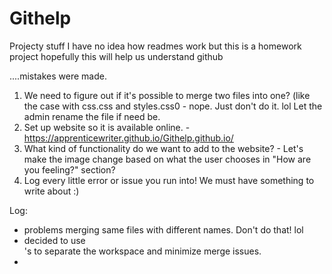 # Githelp
Projecty stuff
I have no idea how readmes work but this is a homework project
hopefully this will help us understand github

....mistakes were made.

1. We need to figure out if it's possible to merge two files into one? (like the case with css.css and styles.css0
        - nope. Just don't do it. lol Let the admin rename the file if need be.
2. Set up website so it is available online. 
        - https://apprenticewriter.github.io/Githelp.github.io/
3. What kind of functionality do we want to add to the website?
        - Let's make the image change based on what the user chooses in "How are you feeling?" section?
4. Log every little error or issue you run into! We must have something to write about :)


Log:
- problems merging same files with different names. Don't do that! lol
- decided to use <div>'s to separate the workspace and minimize merge issues.
- 
